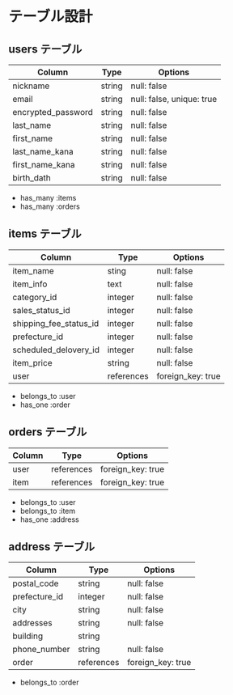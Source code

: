 # テーブル設計

## users テーブル

| Column                 | Type   | Options                   |
| ---------------------- | ------ | ------------------------- |
| nickname               | string | null: false               |
| email                  | string | null: false, unique: true |
| encrypted_password     | string | null: false               |
| last_name              | string | null: false               |
| first_name             | string | null: false               |
| last_name_kana         | string | null: false               |
| first_name_kana        | string | null: false               |
| birth_dath             | string | null: false               |


- has_many :items
- has_many :orders

## items テーブル

| Column                      | Type       | Options           |
| ----------------------------| ---------- | ----------------- |
| item_name                   | sting      | null: false       |
| item_info                   | text       | null: false       |
| category_id                 | integer    | null: false       |
| sales_status_id             | integer    | null: false       |
| shipping_fee_status_id      | integer    | null: false       |
| prefecture_id               | integer    | null: false       |
| scheduled_delovery_id       | integer    | null: false       |
| item_price                  | string     | null: false       |
| user                        | references | foreign_key: true |


- belongs_to :user
- has_one :order


## orders テーブル

| Column           | Type       | Options           |
| ---------------- | ---------- | ----------------- |
| user             | references | foreign_key: true |
| item             | references | foreign_key: true |


- belongs_to :user
- belongs_to :item
- has_one :address


## address テーブル

| Column           | Type       | Options           |
| ---------------- | ---------- | ----------------- |
| postal_code      | string     | null: false       |
| prefecture_id    | integer    | null: false       |
| city             | string     | null: false       |
| addresses        | string     | null: false       |
| building         | string     |                   |
| phone_number     | string     | null: false       |
| order            | references | foreign_key: true |

- belongs_to :order
